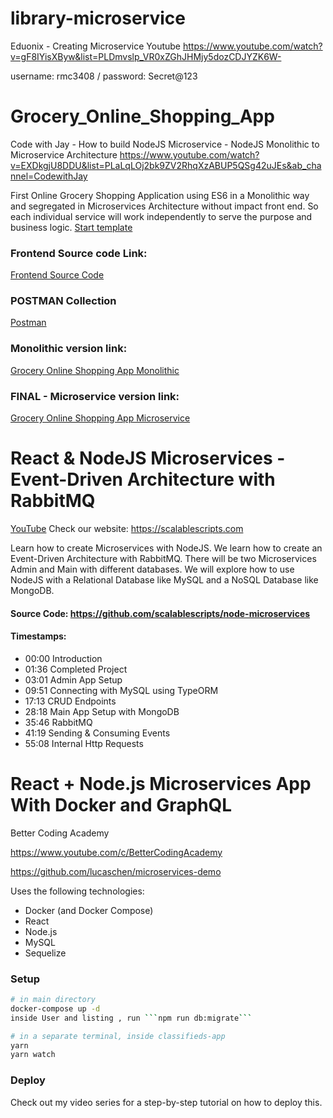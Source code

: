 # library-microservice

Eduonix - Creating Microservice Youtube
https://www.youtube.com/watch?v=gF8IYisXByw&list=PLDmvslp_VR0xZGhJHMjy5dozCDJYZK6W-


username: rmc3408 / password: Secret@123


# Grocery_Online_Shopping_App

Code with Jay - How to build NodeJS Microservice - NodeJS Monolithic to Microservice Architecture
https://www.youtube.com/watch?v=EXDkgjU8DDU&list=PLaLqLOj2bk9ZV2RhqXzABUP5QSg42uJEs&ab_channel=CodewithJay


First Online Grocery Shopping Application using ES6 in a Monolithic way and segregated in Microservices Architecture without impact front end. So each individual service will work independently to serve the purpose and business logic.
[Start template](https://github.com/codergogoi/Grocery_Online_Shopping_App)

### Frontend Source code Link:
[Frontend Source Code](https://github.com/codergogoi/nodejs_microservice/blob/master/shopping_app_frontend.zip)

### POSTMAN Collection
[Postman](https://github.com/codergogoi/Grocery_Online_Shopping_App/blob/master/online_shopping_monolithic/Microservices%20Tutorial.postman_collection.json)

### Monolithic version link:
[Grocery Online Shopping App Monolithic](https://github.com/codergogoi/Grocery_Online_Shopping_App)


### FINAL - Microservice version link:
[Grocery Online Shopping App Microservice](https://github.com/codergogoi/nodejs_microservice)


# React & NodeJS Microservices - Event-Driven Architecture with RabbitMQ
[YouTube](https://www.youtube.com/watch?v=Zc2mQSQXoS4)
Check our website: https://scalablescripts.com

Learn how to create Microservices with NodeJS. We learn how to create an Event-Driven Architecture with RabbitMQ. There will be two Microservices Admin and Main with different databases. We will explore how to use NodeJS with a Relational Database like MySQL and a NoSQL Database like MongoDB. 

#### Source Code: https://github.com/scalablescripts/node-microservices

#### Timestamps:
- 00:00 Introduction
- 01:36 Completed Project
- 03:01 Admin App Setup
- 09:51 Connecting with MySQL using TypeORM
- 17:13 CRUD Endpoints
- 28:18 Main App Setup with MongoDB
- 35:46 RabbitMQ
- 41:19 Sending & Consuming Events
- 55:08 Internal Http Requests

# React + Node.js Microservices App With Docker and GraphQL 

Better Coding Academy

https://www.youtube.com/c/BetterCodingAcademy

https://github.com/lucaschen/microservices-demo

Uses the following technologies:

- Docker (and Docker Compose)
- React
- Node.js
- MySQL
- Sequelize

### Setup

```sh
# in main directory
docker-compose up -d
inside User and listing , run ```npm run db:migrate```

# in a separate terminal, inside classifieds-app
yarn
yarn watch
```

### Deploy

Check out my video series for a step-by-step tutorial on how to deploy this.